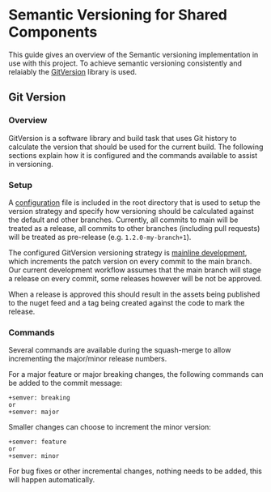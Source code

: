 # Semantic Versioning for Shared Components

This guide gives an overview of the Semantic versioning implementation in use with this project.
To achieve semantic versioning consistently and relaiably the [GitVersion](https://github.com/GitTools/GitVersion) library is used.

## Git Version

### Overview
GitVersion is a software library and build task that uses Git history to calculate the version that should be used for the current build. The following sections explain how it is configured and the commands available to assist in versioning.

### Setup
A [configuration](https://github.com/microsoft/fhir-server/blob/master/GitVersion.yml) file is included in the root directory that is used to setup the version strategy and specify how versioning should be calculated against the default and other branches. Currently, all commits to main will be treated as a release, all commits to other branches (including pull requests) will be treated as pre-release (e.g. `1.2.0-my-branch+1`).

The configured GitVersion versioning strategy is [mainline development](https://gitversion.net/docs/reference/versioning-modes/mainline-development), which increments the patch version on every commit to the main branch. Our current development workflow assumes that the main branch will stage a release on every commit, some releases however will be not be approved.

When a release is approved this should result in the assets being published to the nuget feed and a tag being created against the code to mark the release.

### Commands
Several commands are available during the squash-merge to allow incrementing the major/minor release numbers.

For a major feature or major breaking changes, the following commands can be added to the commit message:
```
+semver: breaking
or
+semver: major
```

Smaller changes can choose to increment the minor version:
```
+semver: feature
or
+semver: minor
```

For bug fixes or other incremental changes, nothing needs to be added, this will happen automatically.